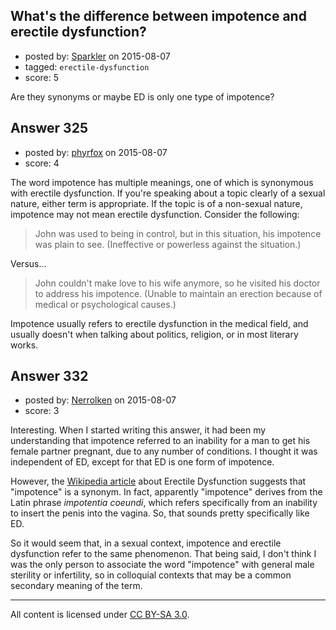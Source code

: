 ## What's the difference between impotence and erectile dysfunction?

- posted by: [Sparkler](https://stackexchange.com/users/4303619/sparkler) on 2015-08-07
- tagged: `erectile-dysfunction`
- score: 5

Are they synonyms or maybe ED is only one type of impotence?


## Answer 325

- posted by: [phyrfox](https://stackexchange.com/users/2445234/phyrfox) on 2015-08-07
- score: 4

The word impotence has multiple meanings, one of which is synonymous with erectile dysfunction. If you're speaking about a topic clearly of a sexual nature, either term is appropriate. If the topic is of a non-sexual nature, impotence may not mean erectile dysfunction. Consider the following:

> John was used to being in control, but in this situation, his impotence was plain to see. (Ineffective or powerless against the situation.)

Versus...

> John couldn't make love to his wife anymore, so he visited his doctor to address his impotence. (Unable to maintain an erection because of medical or psychological causes.)

Impotence usually refers to erectile dysfunction in the medical field, and usually doesn't when talking about politics, religion, or in most literary works.


## Answer 332

- posted by: [Nerrolken](https://stackexchange.com/users/1518241/nerrolken) on 2015-08-07
- score: 3

<p>Interesting.  When I started writing this answer, it had been my understanding that impotence referred to an inability for a man to get his female partner pregnant, due to any number of conditions.  I thought it was independent of ED, except for that ED is one form of impotence.</p>

<p>However, the <a href="https://en.wikipedia.org/wiki/Erectile_dysfunction" rel="nofollow">Wikipedia article</a> about Erectile Dysfunction suggests that "impotence" is a synonym.  In fact, apparently "impotence" derives from the Latin phrase <em>impotentia coeundi</em>, which refers specifically from an inability to insert the penis into the vagina.  So, that sounds pretty specifically like ED.</p>

<p>So it would seem that, in a sexual context, impotence and erectile dysfunction refer to the same phenomenon.  That being said, I don't think I was the only person to associate the word "impotence" with general male sterility or infertility, so in colloquial contexts that may be a common secondary meaning of the term.</p>




---

All content is licensed under [CC BY-SA 3.0](https://creativecommons.org/licenses/by-sa/3.0/).
